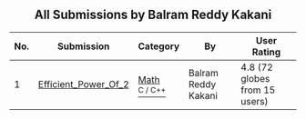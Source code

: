 ﻿<div align="center">

## All Submissions by Balram Reddy Kakani

</div>

No.  | Submission | Category | By   | User Rating
---- | ---------- | -------- | ---- | -----------
1 | [Efficient\_Power\_Of\_2<br />](https://github.com/Planet-Source-Code/balram-reddy-kakani-efficient-power-of-2__3-7221) | [Math<br /><sup>C / C++</sup>](../ByCategory/math__3-12.md) | Balram Reddy Kakani | 4.8 (72 globes from 15 users)
